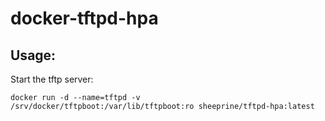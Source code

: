 # docker-tftpd-hpa

## Usage:

Start the tftp server:

`docker run -d --name=tftpd -v /srv/docker/tftpboot:/var/lib/tftpboot:ro sheeprine/tftpd-hpa:latest`
